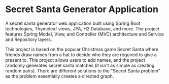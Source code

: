 # Secret Santa Generator Application
A secret santa generator web application built using Spring Boot technologies, Thymeleaf views, JPA, H2 Database, and more. The project features Spring Model, View, and Controller (MVC) architecture and Service and Repository layers.

This project is based on the popular Christmas game Secret Santa where friends draw names from a hat to decide who they are required to give a present to. This project allows users to add names, and the project randomly generates secret santa matches (it isn't as simple as creating random pairs). There are different solutions to the "Secret Santa problem" as the problem essentially creates a directed graph.
